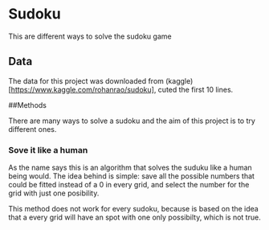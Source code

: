# Sudoku

This are different ways to solve the sudoku game

## Data

The data for this project was downloaded from (kaggle)[https://www.kaggle.com/rohanrao/sudoku], cuted the first 10 lines.

##Methods

There are many ways to solve a sudoku and the aim of this project is to try different ones.

### Sove it like a human

As the name says this is an algorithm that solves the suduku like a human being would. 
The idea behind is simple: save all the possible numbers that could be fitted instead of a 0 in every grid, and select the number for the grid with just one posibility. 

This method does not work for every sudoku, because is based on the idea that a every grid will have an spot with one only possibilty, which is not true. 